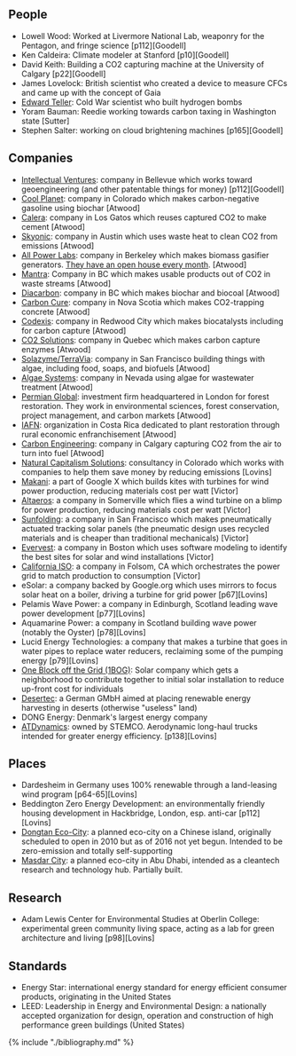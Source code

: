 ## People
* Lowell Wood: Worked at Livermore National Lab, weaponry for the Pentagon, and fringe science [p112][Goodell]
* Ken Caldeira: Climate modeler at Stanford [p10][Goodell]
* David Keith: Building a CO2 capturing machine at the University of Calgary [p22][Goodell]
* James Lovelock: British scientist who created a device to measure CFCs and came up with the concept of Gaia
* [Edward Teller](https://en.wikipedia.org/wiki/Edward_Teller): Cold War scientist who built hydrogen bombs
* Yoram Bauman: Reedie working towards carbon taxing in Washington state [Sutter]
* Stephen Salter: working on cloud brightening machines [p165][Goodell]

## Companies
* [Intellectual Ventures](http://www.intellectualventures.com/): company in Bellevue which works toward geoengineering (and other patentable things for money) [p112][Goodell]
* [Cool Planet](http://www.coolplanet.com/): company in Colorado which makes carbon-negative gasoline using biochar [Atwood]
* [Calera](http://calera.com/): company in Los Gatos which reuses captured CO2 to make cement [Atwood]
* [Skyonic](http://skyonic.com/): company in Austin which uses waste heat to clean CO2 from emissions [Atwood]
* [All Power Labs](http://www.allpowerlabs.com/): company in Berkeley which makes biomass gasifier generators. [They have an open house every month](http://www.eventbrite.com/e/biomass-powered-open-house-registration-19019972249). [Atwood]
* [Mantra](http://mantraenergy.com/mantra-energy/technology/): Company in BC which makes usable products out of CO2 in waste streams [Atwood]
* [Diacarbon](http://www.diacarbon.com/bi): company in BC which makes biochar and biocoal [Atwood]
* [Carbon Cure](http://carboncure.com/): company in Nova Scotia which makes CO2-trapping concrete [Atwood]
* [Codexis](http://www.codexis.com/): company in Redwood City which makes biocatalysts including for carbon capture [Atwood]
* [CO2 Solutions](http://www.co2solutions.com/en): company in Quebec which makes carbon capture enzymes [Atwood]
* [Solazyme/TerraVia](http://solazyme.com/): company in San Francisco building things with algae, including food, soaps, and biofuels [Atwood]
* [Algae Systems](http://algaesystems.com/): company in Nevada using algae for wastewater treatment [Atwood]
* [Permian Global](http://permianglobal.com/en): investment firm headquartered in London for forest restoration. They work in environmental sciences, forest conservation, project management, and carbon markets [Atwood]
* [IAFN](http://www.analogforestry.org/): organization in Costa Rica dedicated to plant restoration through rural economic enfranchisement [Atwood]
* [Carbon Engineering](http://carbonengineering.com/): company in Calgary capturing CO2 from the air to turn into fuel [Atwood]
* [Natural Capitalism Solutions](http://natcapsolutions.org/): consultancy in Colorado which works with companies to help them save money by reducing emissions [Lovins]
* [Makani](http://www.google.com/makani/): a part of Google X which builds kites with turbines for wind power production, reducing materials cost per watt [Victor]
* [Altaeros](http://www.altaerosenergies.com/): a company in Somerville which flies a wind turbine on a blimp for power production, reducing materials cost per watt [Victor]
* [Sunfolding](http://www.sunfolding.com/): a company in San Francisco which makes pneumatically actuated tracking solar panels (the pneumatic design uses recycled materials and is cheaper than traditional mechanicals) [Victor]
* [Evervest](http://www.evervest.co/): a company in Boston which uses software modeling to identify the best sites for solar and wind installations [Victor]
* [California ISO](http://www.caiso.com/Pages/default.aspx): a company in Folsom, CA which orchestrates the power grid to match production to consumption [Victor]
* eSolar: a company backed by Google.org which uses mirrors to focus solar heat on a boiler, driving a turbine for grid power [p67][Lovins]
* Pelamis Wave Power: a company in Edinburgh, Scotland leading wave power development [p77][Lovins]
* Aquamarine Power: a company in Scotland building wave power (notably the Oyster) [p78][Lovins]
* Lucid Energy Technologies: a company that makes a turbine that goes in water pipes to replace water reducers, reclaiming some of the pumping energy [p79][Lovins]
* [One Block off the Grid (1BOG)](https://en.wikipedia.org/wiki/One_Block_Off_the_Grid): Solar company which gets a neighborhood to contribute together to initial solar installation to reduce up-front cost for individuals
* [Desertec](http://www.desertec.org/): a German GMbH aimed at placing renewable energy harvesting in deserts (otherwise "useless" land)
* DONG Energy: Denmark's largest energy company
* [ATDynamics](http://www.stemco.com/products/innovative-tire-mileage-solutions/aerodynamic-devices/): owned by STEMCO. Aerodynamic long-haul trucks intended for greater energy efficiency. [p138][Lovins]

## Places
* Dardesheim in Germany uses 100% renewable through a land-leasing wind program [p64-65][Lovins]
* Beddington Zero Energy Development: an environmentally friendly housing development in Hackbridge, London, esp. anti-car [p112][Lovins]
* [Dongtan Eco-City](https://en.wikipedia.org/wiki/Dongtan): a planned eco-city on a Chinese island, originally scheduled to open in 2010 but as of 2016 not yet begun. Intended to be zero-emission and totally self-supporting
* [Masdar City](https://en.wikipedia.org/wiki/Masdar_City): a planned eco-city in Abu Dhabi, intended as a cleantech research and technology hub. Partially built.

## Research
* Adam Lewis Center for Environmental Studies at Oberlin College: experimental green community living space, acting as a lab for green architecture and living [p98][Lovins]

## Standards
* Energy Star: international energy standard for energy efficient consumer products, originating in the United States
* LEED: Leadership in Energy and Environmental Design: a nationally accepted organization for design, operation and construction of high performance green buildings (United States)


{% include "./bibliography.md" %}
